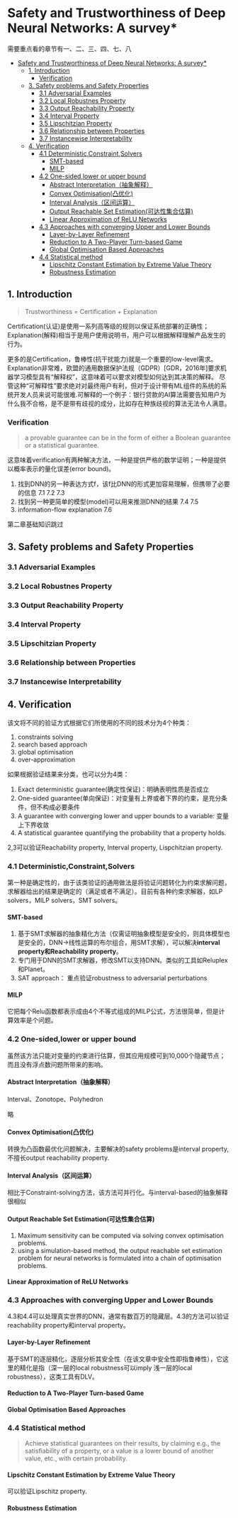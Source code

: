 # Safety and Trustworthiness of Deep Neural Networks: A survey*
需要重点看的章节有一、二、三、四、七、八
- [Safety and Trustworthiness of Deep Neural Networks: A survey*](#safety-and-trustworthiness-of-deep-neural-networks--a-survey-)
  * [1. Introduction](#1-introduction)
    + [Verification](#verification)
  * [3. Safety problems and Safety Properties](#3-safety-problems-and-safety-properties)
    + [3.1 Adversarial Examples](#31-adversarial-examples)
    + [3.2 Local Robustnes Property](#32-local-robustnes-property)
    + [3.3 Output Reachability Property](#33-output-reachability-property)
    + [3.4 Interval Property](#34-interval-property)
    + [3.5 Lipschitzian Property](#35-lipschitzian-property)
    + [3.6 Relationship between Properties](#36-relationship-between-properties)
    + [3.7 Instancewise Interpretability](#37-instancewise-interpretability)
  * [4. Verification](#4-verification)
    + [4.1 Deterministic,Constraint,Solvers](#41-deterministic-constraint-solvers)
      - [SMT-based](#smt-based)
      - [MILP](#milp)
    + [4.2 One-sided,lower or upper bound](#42-one-sided-lower-or-upper-bound)
      - [Abstract Interpretation（抽象解释）](#abstract-interpretation------)
      - [Convex Optimisation(凸优化)](#convex-optimisation-----)
      - [Interval Analysis（区间运算）](#interval-analysis------)
      - [Output Reachable Set Estimation(可达性集合估算)](#output-reachable-set-estimation---------)
      - [Linear Approximation of ReLU Networks](#linear-approximation-of-relu-networks)
    + [4.3 Approaches with converging Upper and Lower Bounds](#43-approaches-with-converging-upper-and-lower-bounds)
      - [Layer-by-Layer Refinement](#layer-by-layer-refinement)
      - [Reduction to A Two-Player Turn-based Game](#reduction-to-a-two-player-turn-based-game)
      - [Global Optimisation Based Approaches](#global-optimisation-based-approaches)
    + [4.4 Statistical method](#44-statistical-method)
      - [Lipschitz Constant Estimation by Extreme Value Theory](#lipschitz-constant-estimation-by-extreme-value-theory)
      - [Robustness Estimation](#robustness-estimation)

## 1. Introduction

> Trustworthiness = Certification + Explanation

Certification(认证)是使用一系列高等级的规则以保证系统部署的正确性；Explanation(解释)相当于是用户使用说明书，用户可以根据解释理解产品发生的行为。

更多的是Certification，鲁棒性(抗干扰能力)就是一个重要的low-level需求。Explanation非常难，欧盟的通用数据保护法规（GDPR）[GDR，2016年]要求机器学习模型具有“解释权”，这意味着可以要求对模型如何达到其决策的解释。 尽管这种“可解释性”要求绝对对最终用户有利，但对于设计带有ML组件的系统的系统开发人员来说可能很难.可解释的一个例子：银行贷款的AI算法需要告知用户为什么我不合格，是不是带有歧视的成分，比如存在种族歧视的算法无法令人满意。

### Verification
> a provable guarantee can be in the form of either a Boolean guarantee or a statistical guarantee.

这意味着verification有两种解决方法，一种是提供严格的数学证明；一种是提供以概率表示的量化误差(error bound)。
1. 找到DNN的另一种表达方式f，该f比DNN的形式更加容易理解，但携带了必要的信息 7.1 7.2 7.3
2. 找到另一种更简单的模型(model)可以用来推测DNN的结果 7.4 7.5
3. information-flow explanation 7.6

第二章基础知识跳过

## 3. Safety problems and Safety Properties
### 3.1 Adversarial Examples
### 3.2 Local Robustnes Property
### 3.3 Output Reachability Property
### 3.4 Interval Property

### 3.5 Lipschitzian Property
### 3.6 Relationship between Properties
### 3.7 Instancewise Interpretability

## 4. Verification
该文将不同的验证方式根据它们所使用的不同的技术分为4个种类：
1. constraints solving
2. search based approach
3. global optimisation
4. over-approximation

如果根据验证结果来分类，也可以分为4类：
1. Exact deterministic guarantee(确定性保证)：明确表明性质是否成立
2. One-sided guarantee(单向保证)：对变量有上界或者下界的约束，是充分条件，但不构成必要条件
3. A guarantee with converging lower and upper bounds to a variable: 变量上下界收敛
4. A statistical guarantee quantifying the probability that a property holds.

2,3可以验证Reachability property, Interval property, Lispchitzian property.

### 4.1 Deterministic,Constraint,Solvers
第一种是确定性的，由于该类验证的通用做法是将验证问题转化为约束求解问题，求解器给出的结果是确定的（满足或者不满足）。目前有各种约束求解器，如LP solvers，MILP solvers，SMT solvers。
#### SMT-based

1. 基于SMT求解器的抽象精化方法（仅需证明抽象模型是安全的，则具体模型也是安全的，DNN->线性运算的布尔组合，用SMT求解），可以解决**interval property和Reachability property**。
2. 专门用于DNN的SMT求解器，修改SMT以支持DNN。类似的工具如Reluplex和Planet。
3. SAT approach： 重点验证robustness to adversarial perturbations

#### MILP
它把每个Relu函数都表示成由4个不等式组成的MILP公式，方法很简单，但是计算效率是个问题。


### 4.2 One-sided,lower or upper bound
虽然该方法只能对变量的约束进行估算，但其应用规模可到10,000个隐藏节点；而且没有浮点数问题所带来的影响。

#### Abstract Interpretation（抽象解释）
Interval、Zonotope、Polyhedron

略

#### Convex Optimisation(凸优化)
转换为凸函数最优化问题解决，主要解决的safety problems是interval property,不擅长output reachability property.

#### Interval Analysis（区间运算）
相比于Constraint-solving方法，该方法可并行化。与interval-based的抽象解释很相似

#### Output Reachable Set Estimation(可达性集合估算)
1. Maximum sensitivity can be computed via solving convex optimisation problems.
2. using a simulation-based method, the output reachable set estimation problem for neural networks is formulated into a chain of optimisation problems.

#### Linear Approximation of ReLU Networks

### 4.3 Approaches with converging Upper and Lower Bounds
4.3和4.4可以处理真实世界的DNN，通常有数百万的隐藏层。4.3的方法可以验证reachability property和interval property。
#### Layer-by-Layer Refinement
基于SMT的逐层精化，逐层分析其安全性（在该文章中安全性即指鲁棒性），它这里的精化是指（深一层的local robustness可以imply 浅一层的local robustness），这类工具有DLV。
#### Reduction to A Two-Player Turn-based Game
#### Global Optimisation Based Approaches
### 4.4 Statistical method
> Achieve statistical guarantees on their results, by claiming e.g., the satisfiability of a property, or a value is a lower bound of another value, etc., with certain probability.
#### Lipschitz Constant Estimation by Extreme Value Theory
可以验证Lipschitz property.
#### Robustness Estimation
